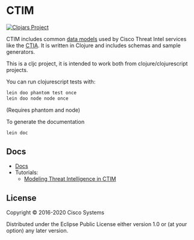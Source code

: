 # CTIM


[![Clojars Project](http://clojars.org/threatgrid/ctim/latest-version.svg)](http://clojars.org/threatgrid/ctim)

CTIM includes common [data models](doc/README.md) used by Cisco Threat Intel services like the [CTIA](https://github.com/threatgrid/ctia).  It is written in Clojure and includes schemas and sample generators.

This is a cljc project, it is intended to work both from clojure/clojurescript projects.

You can run clojurescript tests with:

```bash
lein doo phantom test once
lein doo node node once
```

(Requires phantom and node)

To generate the documentation

```bash
lein doc
```

## Docs

- [Docs](doc/)
- Tutorials:
  - [Modeling Threat Intelligence in CTIM](doc/tutorials/modeling-threat-intel-ctim.md)

## License

Copyright © 2016-2020 Cisco Systems

Distributed under the Eclipse Public License either version 1.0 or (at
your option) any later version.
